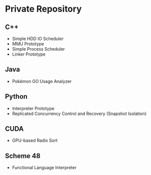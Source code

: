 
# Private Repository

## C++
- Simple HDD IO Scheduler
- MMU Prototype
- Simple Process Scheduler
- Linker Prototype

## Java
- Pokémon GO Usage Analyzer

## Python
- Interpreter Prototype
- Replicated Concurrency Control and Recovery (Snapshot Isolation)

## CUDA
- GPU-based Radix Sort

## Scheme 48
- Functional Language Interpreter
